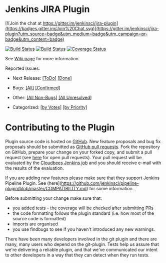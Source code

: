 Jenkins JIRA Plugin
===================

[![Join the chat at https://gitter.im/jenkinsci/jira-plugin](https://badges.gitter.im/Join%20Chat.svg)](https://gitter.im/jenkinsci/jira-plugin?utm_source=badge&utm_medium=badge&utm_campaign=pr-badge&utm_content=badge)

[![Build Status](https://jenkins.ci.cloudbees.com/buildStatus/icon?job=plugins/jira-plugin)](https://jenkins.ci.cloudbees.com/job/plugins/job/jira-plugin/)
[![Build Status](https://travis-ci.org/jenkinsci/jira-plugin.svg?branch=master)](https://travis-ci.org/jenkinsci/jira-plugin)
[![Coverage Status](https://coveralls.io/repos/jenkinsci/jira-plugin/badge.svg?branch=master&service=github)](https://coveralls.io/github/jenkinsci/jira-plugin?branch=master)


See [Wiki page](https://wiki.jenkins-ci.org/display/JENKINS/JIRA+Plugin) for more information.

Reported Issues:

* Next Release: 
[[ToDo]](https://issues.jenkins-ci.org/issues/?filter=14997)
[[Done]](https://issues.jenkins-ci.org/issues/?filter=14998)

* Bugs: [[All]](https://issues.jenkins-ci.org/issues/?filter=14761) [[Confirmed]](https://issues.jenkins-ci.org/issues/?filter=14996)

* Other: [[All Non-Bugs]](https://issues.jenkins-ci.org/issues/?filter=14762)
[[All Unresolved]](https://issues.jenkins-ci.org/issues/?filter=14956)
* Categorized:
[[by Votes]](https://issues.jenkins-ci.org/issues/?filter=15156)
[[by Priority]](https://issues.jenkins-ci.org/issues/?filter=15157)



Contributing to the Plugin
==========================

Plugin source code is hosted on [GitHub](https://github.com/jenkinsci/jira-plugin).
New feature proposals and bug fix proposals should be submitted as
[GitHub pull requests](https://help.github.com/articles/creating-a-pull-request).
Fork the repository on GitHub, prepare your change on your forked
copy, and submit a pull request (see [here](https://github.com/jenkinsci/jira-plugin/pulls) for open pull requests). Your pull request will be evaluated by the [Cloudbees Jenkins job](https://jenkins.ci.cloudbees.com/job/plugins/job/jira-plugin/)
and you should receive e-mail with the results of the evaluation.

If you are adding new features please make sure that they support Jenkins Pipeline Plugin.
See (here](https://github.com/jenkinsci/pipeline-plugin/blob/master/COMPATIBILITY.md) for some information.

Before submitting your change make sure that:
* you added tests - the coverage will be checked after submitting PRs
* the code formatting follows the plugin standard (i.e. how most of the source code is formatted)
* imports are organised
* you use findbugs to see if you haven't introduced any new warnings.

There have been many developers involved
in the git plugin and there are many, many users who depend on the
git-plugin.  Tests help us assure that we're delivering a reliable
plugin, and that we've communicated our intent to other developers in
a way that they can detect when they run tests.

